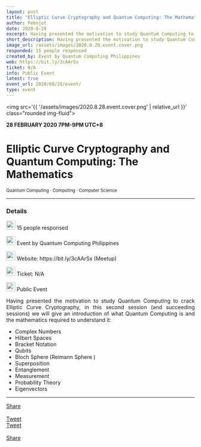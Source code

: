 ```yaml
---
layout: post
title: "Elliptic Curve Cryptography and Quantum Computing: The Mathematics"
author: Pebojot
date: 2020-8-28
excerpt: Having presented the motivation to study Quantum Computing to crack Elliptic Curve Cryptography, in this second session (and succeeding sessions) we will give an introduction of what Quantum Computing is and the mathematics required to understand it
short_description: Having presented the motivation to study Quantum Computing to crack Elliptic Curve Cryptography, in this second session
image_url: /assets/images/2020.8.28.event.cover.png
responded: 15 people responsed
created_by: Event by Quantum Computing Philippines
web: https://bit.ly/3cAArSx
ticket: N/A
info: Public Event
latest: true
event_url: 2020/08/28/event/
type: event
---
```


<img src='{{ '/assets/images/2020.8.28.event.cover.png' | relative_url }}' class="rounded img-fluid">

<b>28 FEBRUARY 2020 7PM-9PM UTC+8</b>
<div style="text-align: left">
    <h1>Elliptic Curve Cryptography and Quantum Computing: The Mathematics</h1>
</div>
<small>Quantum Computing · Computing · Computer Science</small>

---
<div style="text-align: left">
    <h3>Details</h3>
</div>
<div style="text-align: justify">
    <p>
        <img src='{{ '/assets/images/group.webp' | relative_url }}' width="24" height="24">
        15 people responsed
    </p>
    <p>
        <img src='{{ '/assets/images/flag.webp' | relative_url }}' width="24" height="24">
        Event by Quantum Computing Philippines
    </p>
    <p>
        <img src='{{ '/assets/images/web.webp' | relative_url }}' width="24" height="24">
        Website: https://bit.ly/3cAArSx (Meetup)
    </p>
    <p>
        <img src='{{ '/assets/images/ticket.webp' | relative_url }}' width="24" height="24">
        Ticket: N/A
    </p>
    <p>
        <img src='{{ '/assets/images/information.webp' | relative_url }}' width="24" height="24">
        Public Event
    </p>
    <p>
        Having presented the motivation to study Quantum Computing to crack Elliptic Curve Cryptography, in this second session (and succeeding sessions) we will give an introduction of what Quantum Computing is and the mathematics required to understand it:
        
- Complex Numbers
- Hilbert Spaces
- Bracket Notation
- Qubits
- Bloch Sphere (Reimann Sphere )
- Superposition
- Entanglement
- Measurement
- Probability Theory
- Eigenvectors
    </p>
</div>

---

<div class="desktop__size ">
  <div class="d-flex align-items-center">
    <div class="align-self-center">
      <div class="fb-share-button align-self-center" style="vertical-align: super;top:-2px" data-href="{{ page.url | absolute_url }}" data-layout="button" data-size="large"><a target="_blank" href="https://www.facebook.com/sharer/sharer.php?u=https%3A%2F%2Fdevelopers.facebook.com%2Fdocs%2Fplugins%2F&amp;src=sdkpreparse" class="fb-xfbml-parse-ignore">Share</a></div>
    </div>
    &nbsp;
    <div class="align-self-center">
      <a href="https://twitter.com/share?ref_src=twsrc%5Etfw" class="twitter-share-button" data-size="large"
        data-show-screen-name="false" data-show-count="false" data-via="workpebojot">Tweet</a>
      <script async src="https://platform.twitter.com/widgets.js" charset="utf-8"></script>
    </div>
  </div>
</div>

<div class="mobile__size">
    <div class="d-flex align-items-center justify-content-start">
        <div class="align-self-center">
            <a href="https://twitter.com/share?ref_src=twsrc%5Etfw" class="twitter-share-button align-self-center" data-show-screen-name="false" data-show-count="false" data-via="workpebojot">Tweet</a><script async src="https://platform.twitter.com/widgets.js" charset="utf-8"></script>
        </div>
        &nbsp;
        <div class="align-self-center">
            <div class="fb-share-button align-self-center" style="vertical-align: super;top:-2px" data-href="{{ page.url | absolute_url }}" data-layout="button" data-size="small"><a target="_blank" href="https://www.facebook.com/sharer/sharer.php?u=https%3A%2F%2Fdevelopers.facebook.com%2Fdocs%2Fplugins%2F&amp;src=sdkpreparse" class="fb-xfbml-parse-ignore">Share</a></div>
        </div>
    </div>
</div>
<br />
<br />
<br />
<br />
<br />